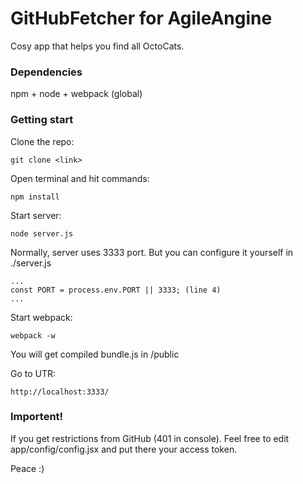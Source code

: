 # GitHubFetcher for AgileAngine

Cosy app that helps you find all OctoCats.

### Dependencies

npm + node + webpack (global)

### Getting start

Clone the repo:
```
git clone <link>
```

Open terminal and hit commands:
```
npm install
```

Start server:
```
node server.js
```

Normally, server uses 3333 port. But you can configure it yourself in
./server.js
```
...
const PORT = process.env.PORT || 3333; (line 4)
...
```

Start webpack:
 ```
webpack -w
```
 
You will get compiled bundle.js in /public
 
Go to UTR:
 ```
http://localhost:3333/
 ```

### Importent!

If you get restrictions from GitHub (401 in console). 
Feel free to edit app/config/config.jsx and put there your access token.

Peace :)